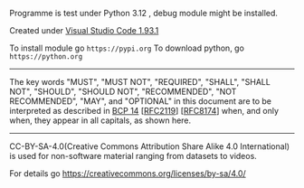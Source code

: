 Programme is test under Python 3.12 , debug module might be installed.

Created under [Visual Studio Code 1.93.1](https://code.visualstudio.com/)

To install module go `https://pypi.org` To download python, go `https://python.org`

---

The key words "MUST", "MUST NOT", "REQUIRED", "SHALL", "SHALL
NOT", "SHOULD", "SHOULD NOT", "RECOMMENDED", "NOT RECOMMENDED",
"MAY", and "OPTIONAL" in this document are to be interpreted as
described in [BCP 14](https://www.rfc-editor.org/info/bcp14) [[RFC2119](https://doi.org/10.17487/RFC2119)] [[RFC8174](https://doi.org/10.17487/RFC8174)] when, and only when, they
appear in all capitals, as shown here.

---

CC-BY-SA-4.0(Creative Commons Attribution Share Alike 4.0 International) is used for non-software material ranging from datasets to videos.

For details go https://creativecommons.org/licenses/by-sa/4.0/
